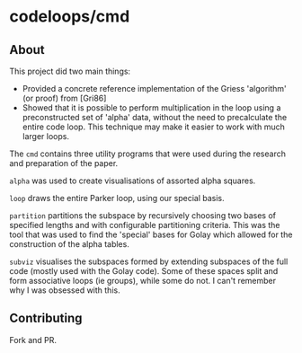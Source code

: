 # codeloops/cmd

## About

This project did two main things:
- Provided a concrete reference implementation of the Griess 'algorithm' (or proof) from [Gri86]
- Showed that it is possible to perform multiplication in the loop using a preconstructed set of 'alpha' data, without the need to precalculate the entire code loop. This technique may make it easier to work with much larger loops.

The `cmd` contains three utility programs that were used during the research and preparation of the paper.

`alpha` was used to create visualisations of assorted alpha squares.

`loop` draws the entire Parker loop, using our special basis.

`partition` partitions the subspace by recursively choosing two bases of specified lengths and with configurable partitioning criteria. This was the tool that was used to find the 'special' bases for Golay which allowed for the construction of the alpha tables.

`subviz` visualises the subspaces formed by extending subspaces of the full code (mostly used with the Golay code). Some of these spaces split and form associative loops (ie groups), while some do not. I can't remember why I was obsessed with this.

## Contributing

Fork and PR.
